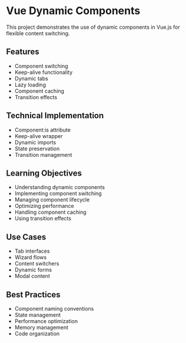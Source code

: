 # Vue Dynamic Components

This project demonstrates the use of dynamic components in Vue.js for flexible content switching.

## Features

- Component switching
- Keep-alive functionality
- Dynamic tabs
- Lazy loading
- Component caching
- Transition effects

## Technical Implementation

- Component:is attribute
- Keep-alive wrapper
- Dynamic imports
- State preservation
- Transition management

## Learning Objectives

- Understanding dynamic components
- Implementing component switching
- Managing component lifecycle
- Optimizing performance
- Handling component caching
- Using transition effects

## Use Cases

- Tab interfaces
- Wizard flows
- Content switchers
- Dynamic forms
- Modal content

## Best Practices

- Component naming conventions
- State management
- Performance optimization
- Memory management
- Code organization